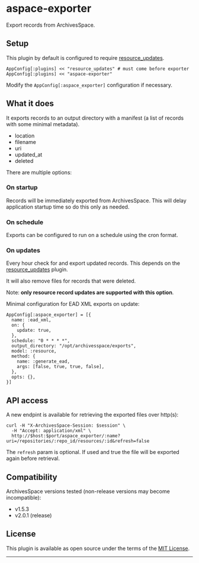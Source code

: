 # aspace-exporter

Export records from ArchivesSpace.

## Setup

This plugin by default is configured to require [resource_updates](https://github.com/lyrasis/resource_updates).

```
AppConfig[:plugins] << "resource_updates" # must come before exporter
AppConfig[:plugins] << "aspace-exporter"
```

Modify the `AppConfig[:aspace_exporter]` configuration if necessary.

## What it does

It exports records to an output directory with a manifest (a list of records with
some minimal metadata).

- location
- filename
- uri
- updated_at
- deleted

There are multiple options:

### On startup

Records will be immediately exported from ArchivesSpace. This will
delay application startup time so do this only as needed.

### On schedule

Exports can be configured to run on a schedule using the cron format.

### On updates

Every hour check for and export updated records. This depends on the
[resource_updates](https://github.com/lyrasis/resource_updates) plugin.

It will also remove files for records that were deleted.

Note: __only resource record updates are supported with this option__.

Minimal configuration for EAD XML exports on update:

```
AppConfig[:aspace_exporter] = [{
  name: :ead_xml,
  on: {
    update: true,
  },
  schedule: "0 * * * *",
  output_directory: "/opt/archivesspace/exports",
  model: :resource,
  method: {
    name: :generate_ead,
    args: [false, true, true, false],
  },
  opts: {},
}]
```

## API access

A new endpint is available for retrieving the exported files over http(s):

```
curl -H "X-ArchivesSpace-Session: $session" \
  -H "Accept: application/xml" \
  http://$host:$port/aspace_exporter/:name?uri=/repositories/:repo_id/resources/:id&refresh=false
```

The `refresh` param is optional. If used and true the file will be exported
again before retrieval.

## Compatibility

ArchivesSpace versions tested (non-release versions may become incompatible):

- v1.5.3
- v2.0.1 (release)

## License

This plugin is available as open source under the terms of the
[MIT License](http://opensource.org/licenses/MIT).

---
